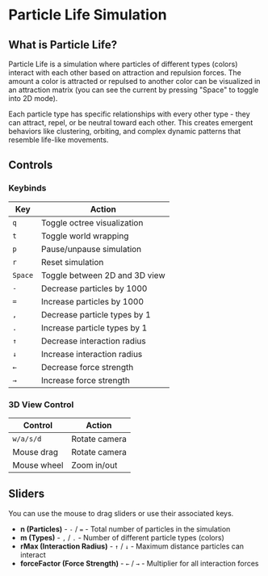 # Particle Life Simulation

## What is Particle Life?

Particle Life is a simulation where particles of different types (colors) interact with each other based on attraction and repulsion forces. The amount a color is attracted or repulsed to another color can be visualized in an attraction matrix (you can see the current by pressing "Space" to toggle into 2D mode).

Each particle type has specific relationships with every other type - they can attract, repel, or be neutral toward each other. This creates emergent behaviors like clustering, orbiting, and complex dynamic patterns that resemble life-like movements.

## Controls

### Keybinds

| Key | Action |
|-----|--------|
| `q` | Toggle octree visualization |
| `t` | Toggle world wrapping |
| `p` | Pause/unpause simulation |
| `r` | Reset simulation |
| `Space` | Toggle between 2D and 3D view |
| `-` | Decrease particles by 1000 |
| `=` | Increase particles by 1000 |
| `,` | Decrease particle types by 1 |
| `.` | Increase particle types by 1 |
| `↑` | Decrease interaction radius |
| `↓` | Increase interaction radius |
| `←` | Decrease force strength |
| `→` | Increase force strength |

### 3D View Control
| Control | Action |
|---------|--------|
| `w/a/s/d` | Rotate camera |
| Mouse drag | Rotate camera |
| Mouse wheel | Zoom in/out |

## Sliders

You can use the mouse to drag sliders or use their associated keys.

- **n (Particles)** - `-` / `=` - Total number of particles in the simulation
- **m (Types)** - `,` / `.` - Number of different particle types (colors)  
- **rMax (Interaction Radius)** - `↑` / `↓` - Maximum distance particles can interact
- **forceFactor (Force Strength)** - `←` / `→` - Multiplier for all interaction forces
